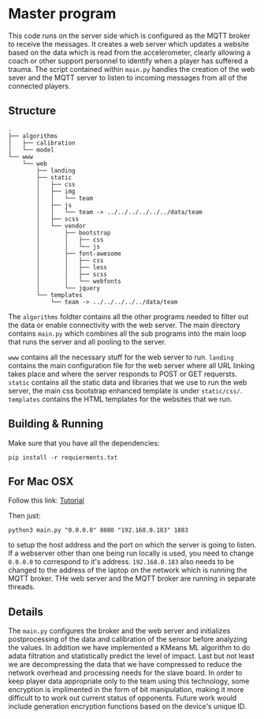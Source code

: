 # Master program

This code runs on the server side which is configured as the MQTT broker to receive the messages. It creates a web server which updates a website based on the data which is read from the accelerometer, clearly allowing a coach or other support personnel to identify when a player has suffered a trauma. The script contained within `main.py` handles the creation of the web sever and the MQTT server to listen to incoming messages from all of the connected players.

## Structure

```
.
├── algorithms
│   ├── calibration
│   └── model
└── www
    └── web
        ├── landing
        ├── static
        │   ├── css
        │   ├── img
        │   │   └── team
        │   ├── js
        │   │   └── team -> ../../../../../../data/team
        │   ├── scss
        │   └── vendor
        │       ├── bootstrap
        │       │   ├── css
        │       │   └── js
        │       ├── font-awesome
        │       │   ├── css
        │       │   ├── less
        │       │   ├── scss
        │       │   └── webfonts
        │       └── jquery
        └── templates
            └── team -> ../../../../../data/team
```
The `algorithms` foldter contains all the other programs needed to filter out the data or enable connectivity with the web server. The main directory contains `main.py` which combines all the sub programs into the main loop that runs the server and all pooling to the server.

`www` contains all the necessary stuff for the web server to run. `landing` contains the main configuration file for the web server where all URL linking takes place and where the server responds to POST or GET requersts. `static` contains all the static data and libraries that we use to run the web server, the main css bootstrap enhanced template is under `static/css/`. `templates` contains the HTML templates for the websites that we run.

## Building & Running

Make sure that you have all the dependencies:

`pip install -r requierments.txt`

## For Mac OSX

Follow this link: [Tutorial](https://simplifiedthinking.co.uk/2015/10/03/install-mqtt-server/)

Then just:

`python3 main.py "0.0.0.0" 8080 "192.168.0.183" 1883`

to setup the host address and the port on which the server is going to listen. If a webserver other than one being run locally is used, you need to change `0.0.0.0` to correspond to it's address. `192.168.0.183` also needs to be changed to the address of the laptop on the network which is running the MQTT broker. THe web server and the MQTT broker are running in separate threads.

## Details
The `main.py` configures the broker and the web server and initializes postprocessing of the data and calibration of the sensor before analyzing the values. In addition we have implemented a KMeans ML algorithm to do adata filtration and statistically predict the level of impact. Last but not least we are decompressing the data that we have compressed to reduce the network overhead and processing needs for the slave board. In order to keep player data appropriate only to the team using this technology, some encryption is implimented in the form of bit manipulation, making it more difficult to to work out current status of opponents. Future work would include generation encryption functions based on the device's unique ID.
